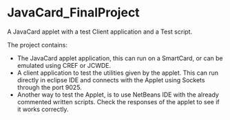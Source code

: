 # JavaCard_FinalProject
A JavaCard applet with a test Client application and a Test script.

The project contains:
- The JavaCard applet application, this can run on a SmartCard, or can be emulated using CREF or JCWDE.
- A client application to test the utilities given by the applet. This can run directly in eclipse IDE and connects with the Applet using Sockets through the port 9025.
- Another way to test the Applet, is to use NetBeans IDE with the already commented written scripts. Check the responses of the applet to see if it works correctly.
